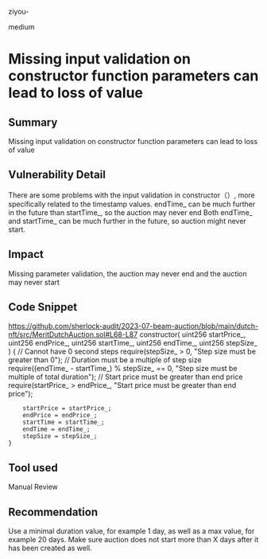 ziyou-

medium

# Missing input validation on constructor function parameters can lead to loss of value

## Summary
Missing input validation on constructor function parameters can lead to loss of value

## Vulnerability Detail
There are some problems with the input validation in constructor（）, more specifically related to the timestamp values.
endTime_ can be much further in the future than startTime_, so  the auction may never end
Both endTime_ and startTime_ can be much further in the future, so auction might never start.

## Impact
Missing parameter validation, the auction may never end and the auction may never start

## Code Snippet
https://github.com/sherlock-audit/2023-07-beam-auction/blob/main/dutch-nft/src/MeritDutchAuction.sol#L68-L87
    constructor(
        uint256 startPrice_,
        uint256 endPrice_,
        uint256 startTime_,
        uint256 endTime_,
        uint256 stepSize_
    ) { 
        // Cannot have 0 second steps
        require(stepSize_ > 0, "Step size must be greater than 0");
        // Duration must be a multiple of step size
        require((endTime_ - startTime_) % stepSize_ == 0, "Step size must be multiple of total duration");
        // Start price must be greater than end price
        require(startPrice_ > endPrice_, "Start price must be greater than end price");

        startPrice = startPrice_;
        endPrice = endPrice_;
        startTime = startTime_;
        endTime = endTime_;
        stepSize = stepSize_;
    }

## Tool used

Manual Review

## Recommendation
Use a minimal duration value, for example 1 day, as well as a max value, for example 20 days. Make sure auction does not start more than X days after it has been created as well.
